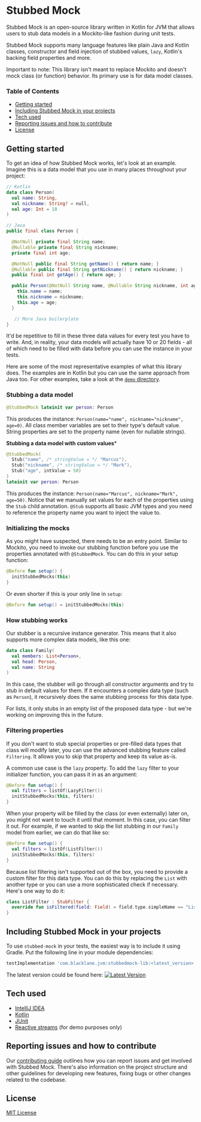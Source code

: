 # Stubbed Mock

Stubbed Mock is an open-source library written in Kotlin for JVM that allows
users to stub data models in a Mockito-like fashion during unit tests.

Stubbed Mock supports many language features like plain Java and Kotlin
classes, constructor and field injection of stubbed values, `lazy`, Kotlin's
backing field properties and more.

Important to note: This library isn't meant to replace Mockito and doesn't
mock class (or function) behavior. Its primary use is for data model classes.

### Table of Contents

* [Getting started](#getting-started)
* [Including Stubbed Mock in your projects](#including-stubbed-mock-in-your-projects)
* [Tech used](#tech-used)
* [Reporting issues and how to contribute](#reporting-issues-and-how-to-contribute)
* [License](#license)

## Getting started

To get an idea of how Stubbed Mock works, let's look at an example. Imagine this
 is a data model that you use in many places throughout your project:

```kotlin
// Kotlin
data class Person(
  val name: String,
  val nickname: String? = null,
  val age: Int = 18
)
```

```java
// Java
public final class Person {

  @NotNull private final String name;
  @Nullable private final String nickname;
  private final int age;

  @NotNull public final String getName() { return name; }
  @Nullable public final String getNickname() { return nickname; }
  public final int getAge() { return age; }

  public Person(@NotNull String name, @Nullable String nickname, int age) {
    this.name = name;
    this.nickname = nickname;
    this.age = age;
  }

   // More Java boilerplate
}
```

It'd be repetitive to fill in these three data values for every test you have to
write. And, in reality, your data models will actually have 10 or 20 fields -
all of which need to be filled with data before you can use the instance in
your tests.

Here are some of the most representative examples of what this library does. The
examples are  in Kotlin but you can use the same approach from Java too.  For
other examples, take a look at the [`demo` directory](https://github.com/blacklane/stubbed-mock/tree/master/demo).

### Stubbing a data model

```kotlin
@StubbedMock lateinit var person: Person
```

This produces the instance: ```Person(name="name", nickname="nickname", age=0)```.
All class member variables are set to their type's default value. String
properties are set to the property name (even for nullable strings).

**Stubbing a data model with custom values***

```kotlin
@StubbedMock(
  Stub("name", /* stringValue = */ "Marcus"),
  Stub("nickname", /* stringValue = */ "Mark"),
  Stub("age", intValue = 50)
)
lateinit var person: Person
```

This produces the instance: ```Person(name="Marcus", nickname="Mark", age=50)```.
Notice that we manually set values for each of the properties using the `Stub`
 child annotation. `@Stub` supports all basic JVM types and you need to
  reference the property name you want to inject the value to.

### Initializing the mocks

As you might have suspected, there needs to be an entry point. Similar to
Mockito, you need to invoke our stubbing function before you use the properties
annotated with `@StubbedMock`. You can do this in your setup function:

```kotlin
@Before fun setup() {
  initStubbedMocks(this)
}
```

Or even shorter if this is your only line in `setup`:

```kotlin
@Before fun setup() = initStubbedMocks(this)
```

### How stubbing works

Our stubber is a recursive instance generator. This means that it also supports more
complex data models, like this one:

```kotlin
data class Family(
  val members: List<Person>,
  val head: Person,
  val name: String
)
```

In this case, the stubber will go through all constructor arguments and try to
stub in default values for them. If it encounters a complex data type (such as
  `Person`), it recursively does the same stubbing process for this data type.

For lists, it only stubs in an empty list of the proposed data type - but we're
working on improving this in the future.

### Filtering properties

If you don't want to stub special properties or pre-filled data types that
class will modify later, you can use the advanced stubbing feature called
`Filtering`. It allows you to skip that property and keep its value as-is.

A common use case is the `lazy` property. To add the `lazy` filter to your
initializer function, you can pass it in as an argument:

```kotlin
@Before fun setup() {
  val filters = listOf(LazyFilter())
  initStubbedMocks(this, filters)
}
```

When your property will be filled by the class (or even externally) later on,
you might not want to touch it until that moment. In this case, you can filter
it out. For example, if we wanted to skip the list stubbing in our `Family`
model from earlier, we can do that like so:

```kotlin
@Before fun setup() {
  val filters = listOf(ListFilter())
  initStubbedMocks(this, filters)
}
```

Because list filtering isn't supported out of the box, you need to provide a
custom filter for this data type. You can do this by replacing the `List` with
 another type or you can use a more sophisticated check if necessary. Here's
 one way to do it:

```kotlin
class ListFilter : StubFilter {
  override fun isFiltered(field: Field) = field.type.simpleName == "List"
}
```

## Including Stubbed Mock in your projects

To use `stubbed-mock` in your tests, the easiest way is to include it using Gradle.
Put the following line in your module dependencies:
```groovy
testImplementation 'com.blacklane.jvm:stubbedmock-lib:<latest_version>'
```
The latest version could be found here: [ ![Latest Version](https://api.bintray.com/packages/bl-opensource/Maven/stubbedmock-lib/images/download.svg) ](https://bintray.com/bl-opensource/Maven/stubbedmock-lib/_latestVersion)

## Tech used

- [IntelliJ IDEA](https://www.jetbrains.com/idea/)
- [Kotlin](https://kotlinlang.org/)
- [JUnit](https://junit.org/junit4/)
- [Reactive streams](http://reactivex.io/) (for demo purposes only)

## Reporting issues and how to contribute

Our [contributing guide](CONTRIBUTING.md) outlines how you can report issues
and get involved with Stubbed Mock. There's also information on the project
structure and other guidelines for developing new features, fixing bugs or
other changes related to the codebase.

## License

[MIT License](LICENSE)
